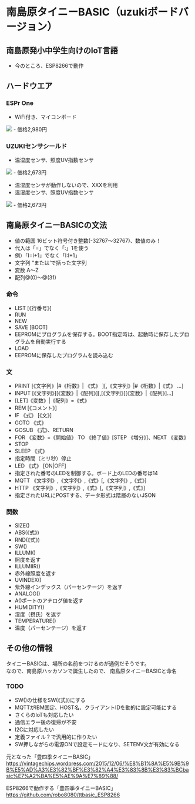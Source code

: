 # 南島原タイニーBASIC（uzukiボードバージョン）
## 南島原発小中学生向けのIoT言語
- 今のところ、ESP8266で動作

## ハードウエア
### ESPr One
- WiFi付き、マイコンボード
<img src="https://docid81hrs3j1.cloudfront.net/contents/large/2620_1.jpg">
- 価格2,980円
<https://www.switch-science.com/catalog/2620/>

### UZUKIセンサシールド
- 温湿度センサ、照度UV指数センサ
<img src="https://docid81hrs3j1.cloudfront.net/contents/large/uzuki-001-500.jpg">
- 価格2,673円
<https://www.switch-science.com/catalog/2555/>

- 温湿度センサが動作しないので、XXXを利用
 - 温湿度センサ、照度UV指数センサ
<img src="https://docid81hrs3j1.cloudfront.net/contents/large/uzuki-001-500.jpg">
 - 価格2,673円
<https://www.switch-science.com/catalog/2555/>



## 南島原タイニーBASICの文法
- 値の範囲 16ビット符号付き整数(-32767～32767)、数値のみ！
- 代入は「=」でなく「:」1を使う
 - 例）「I=I+1」でなく「I:I+1」
- 文字列 “または’で括った文字列
- 変数 A～Z
- 配列@(0)～@(31)

### 命令
- LIST [《行番号》]
- RUN
- NEW
- SAVE [BOOT]
 - EEPROMにプログラムを保存する。BOOT指定時は、起動時に保存したプログラムを自動実行する
- LOAD
 - EEPROMに保存したプログラムを読み込む


### 文
- PRINT [《文字列》|#《桁数》| 《式》 ][,《文字列》|#《桁数》|《式》 …]
- INPUT [《文字列》][《変数》|《配列》][,[《文字列》][《変数》|《配列》]…]
- [LET]《変数》|《配列》=《式》
- REM [《コメント》]
- IF 《式》 [《文》]
- GOTO 《式》
- GOSUB 《式》、RETURN
- FOR 《変数》=《開始値》 TO 《終了値》[STEP 《増分》]、NEXT 《変数》
- STOP
- SLEEP 《式》
 - 指定時間（ミリ秒）停止
- LED 《式》 [ON|OFF]
 - 指定された番号のLEDを制御する。ボード上のLEDの番号は14
- MQTT 《文字列》,《文字列》,《式》[,《文字列》,《式》]
- HTTP 《文字列》,《文字列》,《式》[,《文字列》,《式》]
 - 指定されたURLにPOSTする、データ形式は階層のないJSON


### 関数
- SIZE()
- ABS(《式》)
- RND(《式》)
- SW()
- ILLUMI()
 - 照度を返す
- ILLUMIIR()
 - 赤外線照度を返す
- UVINDEX()
 - 紫外線インデックス（パーセンテージ）を返す
- ANALOG()
 - A0ポートのアナログ値を返す
- HUMIDITY()
 - 湿度（摂氏）を返す
- TEMPERATURE()
 - 温度（パーセンテージ）を返す


## その他の情報
タイニーBASICは、場所の名前をつけるのが通例だそうです。  
なので、南島原ハッカソンで誕生したので、
南島原タイニーBASICと命名

### TODO
- SW()の仕様をSW(《式》)にする
- MQTTがIBM固定、HOST名、クライアントIDを動的に設定可能にする
- さくらのIoTも対応したい
- 通信エラー後の復帰が不安
- I2Cに対応したい
 - 定義ファイル？で汎用的に作りたい
 - SW押しながらの電源ONで設定モードになり、SETENV文が有効になる


元となった「豊四季タイニーBASIC」
<https://vintagechips.wordpress.com/2015/12/06/%E8%B1%8A%E5%9B%9B%E5%AD%A3%E3%82%BF%E3%82%A4%E3%83%8B%E3%83%BCbasic%E7%A2%BA%E5%AE%9A%E7%89%88/>

ESP8266で動作する「豊四季タイニーBASIC」
<https://github.com/robo8080/ttbasic_ESP8266>
